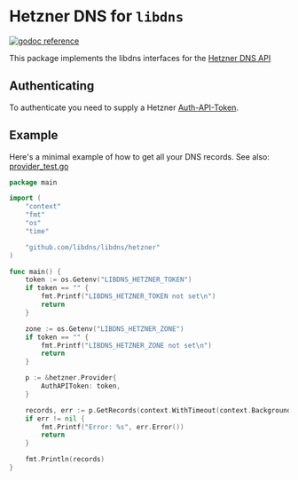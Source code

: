 # Hetzner DNS for `libdns`

[![godoc reference](https://img.shields.io/badge/godoc-reference-blue.svg)](https://pkg.go.dev/github.com/libdns/hetzner)


This package implements the libdns interfaces for the [Hetzner DNS API](https://dns.hetzner.com/api-docs)

## Authenticating

To authenticate you need to supply a Hetzner [Auth-API-Token](https://dns.hetzner.com/api-docs#section/Authentication/Auth-API-Token).

## Example

Here's a minimal example of how to get all your DNS records. See also: [provider_test.go](https://github.com/libdns/hetzner/blob/master/provider_test.go)

```go
package main

import (
	"context"
	"fmt"
	"os"
	"time"

	"github.com/libdns/libdns/hetzner"
)

func main() {
	token := os.Getenv("LIBDNS_HETZNER_TOKEN")
	if token == "" {
		fmt.Printf("LIBDNS_HETZNER_TOKEN not set\n")
		return
	}

	zone := os.Getenv("LIBDNS_HETZNER_ZONE")
	if token == "" {
		fmt.Printf("LIBDNS_HETZNER_ZONE not set\n")
		return
	}

	p := &hetzner.Provider{
		AuthAPIToken: token,
	}

	records, err := p.GetRecords(context.WithTimeout(context.Background(), time.Duration(15*time.Second)), zone)
	if err != nil {
        fmt.Printf("Error: %s", err.Error())
        return
	}

	fmt.Println(records)
}

```

